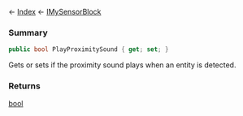 ← [Index](Api-Index) ← [IMySensorBlock](Sandbox.ModAPI.Ingame.IMySensorBlock)

### Summary

```csharp
public bool PlayProximitySound { get; set; }
```

Gets or sets if the proximity sound plays when an entity is detected.

### Returns

[bool](https://docs.microsoft.com/en-us/dotnet/api/system.boolean?view=netframework-4.6)

